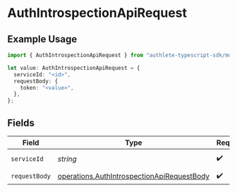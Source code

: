 # AuthIntrospectionApiRequest

## Example Usage

```typescript
import { AuthIntrospectionApiRequest } from "authlete-typescript-sdk/models/operations";

let value: AuthIntrospectionApiRequest = {
  serviceId: "<id>",
  requestBody: {
    token: "<value>",
  },
};
```

## Fields

| Field                                                                                                    | Type                                                                                                     | Required                                                                                                 | Description                                                                                              |
| -------------------------------------------------------------------------------------------------------- | -------------------------------------------------------------------------------------------------------- | -------------------------------------------------------------------------------------------------------- | -------------------------------------------------------------------------------------------------------- |
| `serviceId`                                                                                              | *string*                                                                                                 | :heavy_check_mark:                                                                                       | A service ID.                                                                                            |
| `requestBody`                                                                                            | [operations.AuthIntrospectionApiRequestBody](../../models/operations/authintrospectionapirequestbody.md) | :heavy_check_mark:                                                                                       | N/A                                                                                                      |